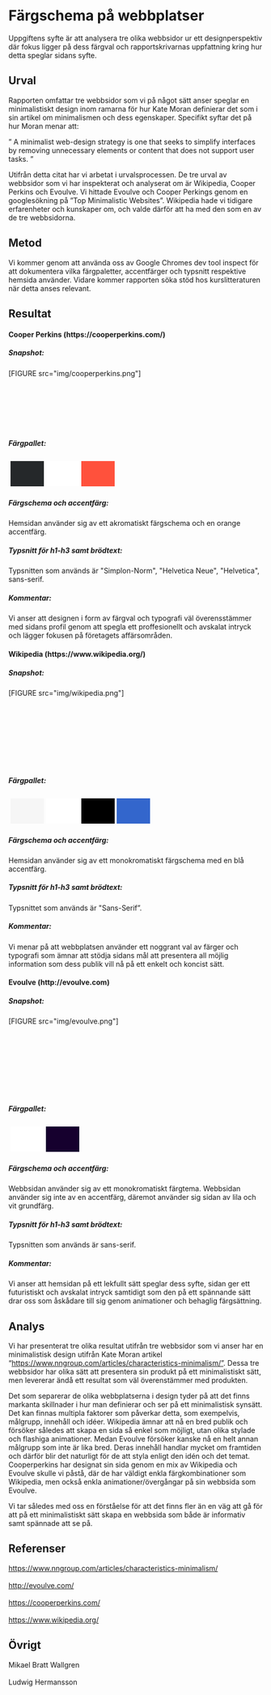 Färgschema på webbplatser
=======================

Uppgiftens syfte är att analysera tre olika webbsidor ur ett designperspektiv där fokus ligger på dess färgval och rapportskrivarnas uppfattning kring hur detta speglar sidans syfte.

Urval
-----------------------

Rapporten omfattar tre webbsidor som vi på något sätt anser speglar en minimalistiskt design inom ramarna för hur Kate Moran definierar det som i sin artikel om minimalismen och dess egenskaper. Specifikt syftar det på hur Moran menar att:

” A minimalist web-design strategy is one that seeks to simplify interfaces by removing unnecessary elements or content that does not support user tasks. ”

Utifrån detta citat har vi arbetat i urvalsprocessen. De tre urval av webbsidor som vi har inspekterat och analyserat om är Wikipedia, Cooper Perkins och Evoulve. Vi hittade Evoulve och Cooper Perkings genom en googlesökning på ”Top Minimalistic Websites”. Wikipedia hade vi tidigare erfarenheter och kunskaper om, och valde därför att ha med den som en av de tre webbsidorna.


Metod
-----------------------

Vi kommer genom att använda oss av Google Chromes dev tool inspect för att dokumentera vilka färgpaletter, accentfärger och typsnitt respektive hemsida använder. Vidare kommer rapporten söka stöd hos kurslitteraturen när detta anses relevant.


Resultat
-----------------------

<h4>Cooper Perkins (https://cooperperkins.com/)</h4>

<h5>Snapshot:</h5>
[FIGURE src="img/cooperperkins.png"]
<br>
<br>
<br>
<br>
<br>
<br>
<br>

<h5>Färgpallet:</h5>

<table style="border-spacing: 4px; border-collapse: separate">
<tr>
<td style="height: 50px; width: 50px; background-color: #25282a">
<td style="height: 50px; width: 50px; background-color: #fff">
<td style="height: 50px; width: 50px; background-color: #ff513c">
</tr>
</table>

<h5>Färgschema och accentfärg:</h5>

Hemsidan använder sig av ett akromatiskt färgschema och en orange accentfärg.

<h5>Typsnitt för h1-h3 samt brödtext:</h5>

Typsnitten som används är "Simplon-Norm", "Helvetica Neue", "Helvetica", sans-serif.

<h5>Kommentar:</h5>

Vi anser att designen i form av färgval och typografi väl överensstämmer med sidans profil  genom att spegla ett proffesionellt och avskalat intryck och lägger fokusen på företagets affärsområden.

<h4>Wikipedia (https://www.wikipedia.org/)</h4>


<h5>Snapshot:</h5>
[FIGURE src="img/wikipedia.png"]
<br>
<br>
<br>
<br>
<br>
<br>
<br>
<br>
<br>


<h5>Färgpallet:</h5>

<table style="border-spacing: 4px; border-collapse: separate">
<td style="height: 50px; width: 50px; background-color: #F6F6F6">
<td style="height: 50px; width: 50px; background-color: #fff">
<td style="height: 50px; width: 50px; background-color: #000">
<td style="height: 50px; width: 50px; background-color: #3366CC">
</table>


<h5>Färgschema och accentfärg:</h5>

Hemsidan använder sig av ett monokromatiskt färgschema med en blå accentfärg.

<h5>Typsnitt för h1-h3 samt brödtext:</h5>

Typsnittet som används är "Sans-Serif”.

<h5>Kommentar:</h5>

Vi menar på att webbplatsen använder ett noggrant val av färger och typografi som ämnar att stödja sidans mål att presentera all möjlig information som dess publik vill nå på ett enkelt och koncist sätt.

<h4>Evoulve (http://evoulve.com)</h4>


<h5>Snapshot:</h5>
[FIGURE src="img/evoulve.png"]
<br>
<br>
<br>
<br>
<br>
<br>
<br>
<br>
<br>



<h5>Färgpallet:</h5>

<table style="border-spacing: 4px; border-collapse: separate">
<td style="height: 50px; width: 50px; background-color: #fff">
<td style="height: 50px; width: 50px; background-color: #16002E">
</table>


<h5>Färgschema och accentfärg:</h5>

Webbsidan använder sig av ett monokromatiskt färgtema. Webbsidan använder sig inte av en accentfärg, däremot använder sig sidan av lila och vit grundfärg.

<h5>Typsnitt för h1-h3 samt brödtext:</h5>

Typsnitten som används är sans-serif.

<h5>Kommentar:</h5>

Vi anser att hemsidan på ett lekfullt sätt speglar dess syfte, sidan ger ett futuristiskt och avskalat intryck samtidigt som den på ett spännande sätt drar oss som åskådare till sig genom animationer och behaglig färgsättning.



Analys
-----------------------

Vi har presenterat tre olika resultat utifrån tre webbsidor som vi anser har en minimalistisk design utifrån Kate Moran artikel “https://www.nngroup.com/articles/characteristics-minimalism/”. Dessa tre webbsidor har olika sätt att presentera sin produkt på ett minimalistiskt sätt, men levererar ändå ett resultat som väl överenstämmer med produkten.

Det som separerar de olika webbplatserna i design tyder på att det finns markanta skillnader i hur man definierar och ser på ett minimalistisk synsätt. Det kan finnas multipla faktorer som påverkar detta, som exempelvis, målgrupp, innehåll och idéer. Wikipedia ämnar att nå en bred publik och försöker således att skapa en sida så enkel som möjligt, utan olika stylade och flashiga animationer. Medan Evoulve försöker kanske nå en helt annan målgrupp som inte är lika bred. Deras innehåll handlar mycket om framtiden och därför blir det naturligt för de att styla enligt den idén och det temat. Cooperperkins har designat sin sida genom en mix av Wikipedia och Evoulve skulle vi påstå, där de har väldigt enkla färgkombinationer som Wikipedia, men också enkla animationer/övergångar på sin webbsida som Evoulve.

Vi tar således med oss en förståelse för att det finns fler än en väg att gå för att på ett minimalistiskt sätt skapa en webbsida som både är informativ samt spännade att se på.

Referenser
-----------------------

https://www.nngroup.com/articles/characteristics-minimalism/<br>
<br>
http://evoulve.com/<br>
<br>
https://cooperperkins.com/<br>
<br>
https://www.wikipedia.org/



Övrigt
-----------------------

Mikael Bratt Wallgren
<br>
<br>
Ludwig Hermansson

